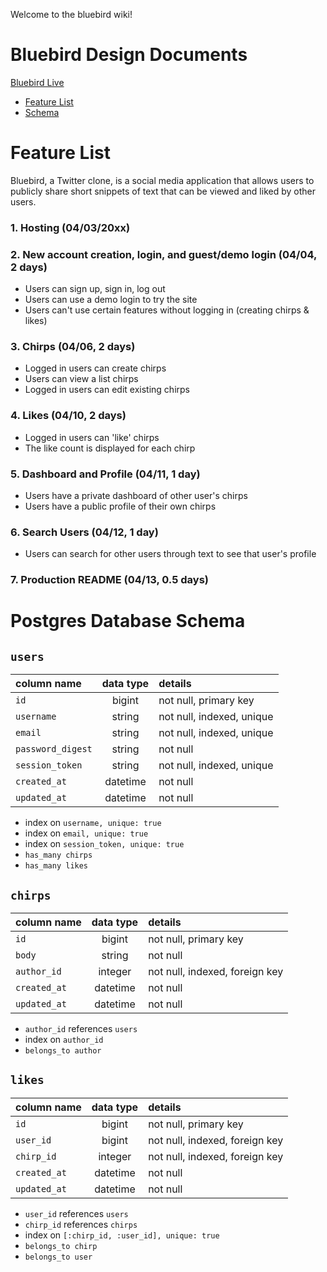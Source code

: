 Welcome to the bluebird wiki!

# Bluebird Design Documents

[Bluebird Live]()

+ [Feature List](feature-list)
+ [Schema](schema)

#  Feature List

Bluebird, a Twitter clone, is a social media application that allows users to publicly share short snippets of text that can be viewed and liked by other users.

### 1. Hosting (04/03/20xx)

### 2. New account creation, login, and guest/demo login (04/04, 2 days)
  + Users can sign up, sign in, log out
  + Users can use a demo login to try the site
  + Users can't use certain features without logging in (creating chirps & likes)

### 3. Chirps (04/06, 2 days)
  + Logged in users can create chirps
  + Users can view a list chirps
  + Logged in users can edit existing chirps

### 4. Likes (04/10, 2 days)
  + Logged in users can 'like' chirps
  + The like count is displayed for each chirp

### 5. Dashboard and Profile (04/11, 1 day)
  + Users have a private dashboard of other user's chirps
  + Users have a public profile of their own chirps

### 6. Search Users (04/12, 1 day)
  + Users can search for other users through text to see that user's profile

### 7. Production README (04/13, 0.5 days)

# Postgres Database Schema

## `users`
| column name       | data type | details                   |
|:------------------|:---------:|:--------------------------|
| `id`              | bigint    | not null, primary key     |
| `username`        | string    | not null, indexed, unique |
| `email`           | string    | not null, indexed, unique |         
| `password_digest` | string    | not null                  |
| `session_token`   | string    | not null, indexed, unique |
| `created_at`      | datetime  | not null                  |
| `updated_at`      | datetime  | not null                  |

+ index on `username, unique: true`
+ index on `email, unique: true`
+ index on `session_token, unique: true`
+ `has_many chirps`
+ `has_many likes`
  
## `chirps`
| column name          | data type | details                        |
|:---------------------|:---------:|:-------------------------------|
| `id`                 | bigint    | not null, primary key          |
| `body`               | string    | not null                       |
| `author_id`          | integer   | not null, indexed, foreign key |
| `created_at`         | datetime  | not null                       |
| `updated_at`         | datetime  | not null                       |

+ `author_id` references `users`
+ index on `author_id`
+ `belongs_to author`
  
## `likes`
| column name       | data type | details                        |
|:------------------|:---------:|:-------------------------------|
| `id`              | bigint    | not null, primary key          |
| `user_id`         | bigint    | not null, indexed, foreign key |
| `chirp_id`        | integer   | not null, indexed, foreign key |             
| `created_at`      | datetime  | not null                       |
| `updated_at`      | datetime  | not null                       |

+ `user_id` references `users`  
+ `chirp_id` references `chirps`
+ index on `[:chirp_id, :user_id], unique: true`
+ `belongs_to chirp`
+ `belongs_to user`